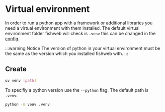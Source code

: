 # Virtual environment

In order to run a python app with a framework or additional libraries you need a virtual environment with them installed.
The default virtual environment folder fishweb will check is `.venv` this can be changed in the [config](/content/reference/config#venv-path).

:::warning Notice
The version of python in your virtual environment must be the same as the version which you installed fishweb with.
:::

## Create

```sh
uv venv [path]
```

To specifiy a python version use the `--python` flag. The default path is `.venv`.

```sh
python -m venv .venv
```

